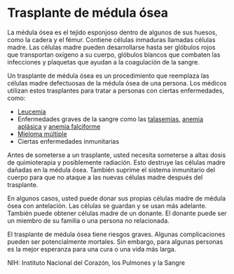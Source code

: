 Trasplante de médula ósea
=========================


La médula ósea es el tejido esponjoso dentro de algunos de sus huesos, como la cadera y el fémur. Contiene células inmaduras llamadas células madre. Las células madre pueden desarrollarse hasta ser glóbulos rojos que transportan oxígeno a su cuerpo, glóbulos blancos que combaten las infecciones y plaquetas que ayudan a la coagulación de la sangre. 

 Un trasplante de médula ósea es un procedimiento que reemplaza las células madre defectuosas de la médula ósea de una persona. Los médicos utilizan estos trasplantes para tratar a personas con ciertas enfermedades, como:


* [Leucemia](https://medlineplus.gov/spanish/leukemia.html)
* Enfermedades graves de la sangre como las [talasemias](https://medlineplus.gov/spanish/thalassemia.html), [anemia aplásica](https://medlineplus.gov/spanish/aplasticanemia.html) y [anemia falciforme](https://medlineplus.gov/spanish/sicklecelldisease.html)
* [Mieloma múltiple](https://medlineplus.gov/spanish/multiplemyeloma.html)
* Ciertas enfermedades inmunitarias


Antes de someterse a un trasplante, usted necesita someterse a altas dosis de quimioterapia y posiblemente radiación. Esto destruye las células madre dañadas en la médula ósea. También suprime el sistema inmunitario del cuerpo para que no ataque a las nuevas células madre después del trasplante.


En algunos casos, usted puede donar sus propias células madre de médula ósea con antelación. Las células se guardan y se usan más adelante. También puede obtener células madre de un donante. El donante puede ser un miembro de su familia o una persona no relacionada.


El trasplante de médula ósea tiene riesgos graves. Algunas complicaciones pueden ser potencialmente mortales. Sin embargo, para algunas personas es la mejor esperanza para una cura o una vida más larga.


NIH: Instituto Nacional del Corazón, los Pulmones y la Sangre

